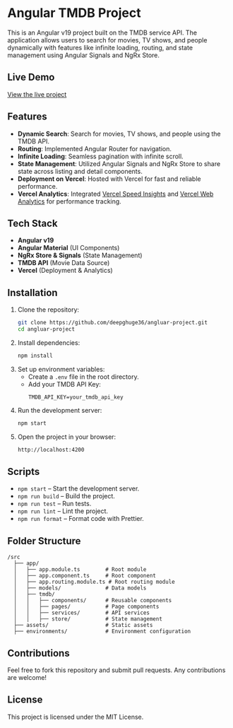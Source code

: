 # Angular TMDB Project

This is an Angular v19 project built on the TMDB service API. The application allows users to search for movies, TV shows, and people dynamically with features like infinite loading, routing, and state management using Angular Signals and NgRx Store.

## Live Demo

[View the live project](https://angluar-project.vercel.app/)

## Features

- **Dynamic Search**: Search for movies, TV shows, and people using the TMDB API.
- **Routing**: Implemented Angular Router for navigation.
- **Infinite Loading**: Seamless pagination with infinite scroll.
- **State Management**: Utilized Angular Signals and NgRx Store to share state across listing and detail components.
- **Deployment on Vercel**: Hosted with Vercel for fast and reliable performance.
- **Vercel Analytics**: Integrated [Vercel Speed Insights](https://vercel.com/docs/speed-insights) and [Vercel Web Analytics](https://vercel.com/docs/analytics) for performance tracking.

## Tech Stack

- **Angular v19**
- **Angular Material** (UI Components)
- **NgRx Store & Signals** (State Management)
- **TMDB API** (Movie Data Source)
- **Vercel** (Deployment & Analytics)

## Installation

1. Clone the repository:
   ```sh
   git clone https://github.com/deepghuge36/angluar-project.git
   cd angluar-project
   ```
2. Install dependencies:
   ```sh
   npm install
   ```
3. Set up environment variables:
   - Create a `.env` file in the root directory.
   - Add your TMDB API Key:
     ```env
     TMDB_API_KEY=your_tmdb_api_key
     ```
4. Run the development server:
   ```sh
   npm start
   ```
5. Open the project in your browser:
   ```sh
   http://localhost:4200
   ```

## Scripts

- `npm start` – Start the development server.
- `npm run build` – Build the project.
- `npm run test` – Run tests.
- `npm run lint` – Lint the project.
- `npm run format` – Format code with Prettier.

## Folder Structure

```
/src
  ├── app/
  │   ├── app.module.ts        # Root module
  │   ├── app.component.ts     # Root component
  │   ├── app.routing.module.ts # Root routing module
  │   ├── models/              # Data models
  │   ├── tmdb/
  │   │   ├── components/      # Reusable components
  │   │   ├── pages/           # Page components
  │   │   ├── services/        # API services
  │   │   ├── store/           # State management
  ├── assets/                  # Static assets
  ├── environments/            # Environment configuration
```

## Contributions

Feel free to fork this repository and submit pull requests. Any contributions are welcome!

## License

This project is licensed under the MIT License.
